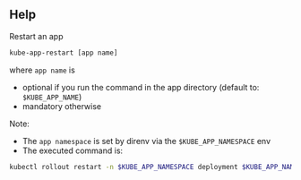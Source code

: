 

## Help


Restart an app

```bash
kube-app-restart [app name]
```
where `app name` is
* optional if you run the command in the app directory (default to: `$KUBE_APP_NAME`)
* mandatory otherwise

Note:
* The `app namespace` is set by direnv via the `$KUBE_APP_NAMESPACE` env
* The executed command is:
```bash
kubectl rollout restart -n $KUBE_APP_NAMESPACE deployment $KUBE_APP_NAME
```
